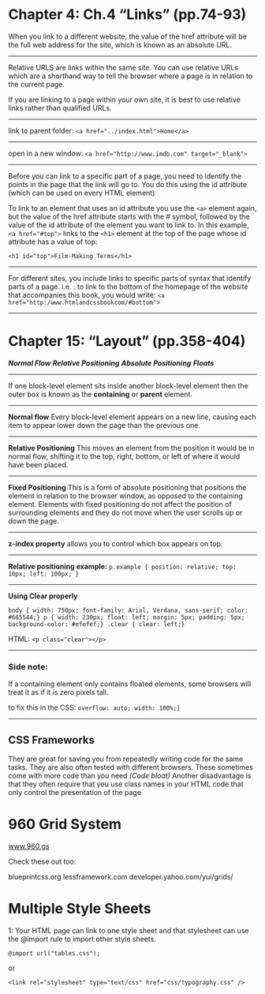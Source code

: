 # Chapter 4: Ch.4 “Links” (pp.74-93)

When you link to a different website, the value of the href attribute will be the full web address for the site, which is known as an absolute URL.

---

Relative URLS are links within the same site. You can use relative URLs which are a shorthand way to tell the browser where a page is in relation to the current page.

If you are linking to a page within your own site, it is best to use relative links rather than qualified URLs.

---

link to parent folder: 
`<a href="../index.html">Home</a>`

---

open in a new window:
`<a href="http://www.imdb.com" target="_blank">`

---

Before you can link to a specific part of a page, you need to identify the points in the page that the link will go to. You do this using the id attribute (which can be used on every HTML element)

To link to an element that uses an id attribute you use the `<a>` element again, but the value of the href attribute starts with the # symbol, followed by the value of the id attribute of the element you want to link to. In this example, `<a href="#top">` links to the `<h1>` element at the top of the page whose id attribute has a value of top:

`<h1 id="top">Film-Making Terms</h1>`

---

For different sites, you include links to specific parts of syntax that identify parts of a page. i.e. : 
to link to the bottom of the homepage of the website that accompanies this book, you would write:
`<a href="http:/www.htmlandcssbookcom/#bottom">`

---

# Chapter 15: “Layout” (pp.358-404)

***Normal Flow***
***Relative Positioning***
***Absolute Positioning***
***Floats***

---

If one block-level element sits inside another block-level element then the outer box is known as the **containing** or **parent** element.

---

**Normal flow**
Every block-level element appears on a new line, causing each item to appear lower down the page than the previous one.

---

**Relative Positioning**
This moves an element from the position it would be in normal flow, shifting it to the top, right, bottom, or left of where it would have been placed.

---

**Fixed Positioning**
This is a form of absolute positioning that positions the element in relation to the browser window, as opposed to the containing element. Elements with fixed positioning do not affect the position of surrounding elements and they do not move when the user scrolls up or down the page.

---

**z-index property**
allows you to control which box appears on top.

---

**Relative positioning example:**
`p.example {
  position: relative;
  top: 10px;
  left: 100px;
}`

---

**Using Clear properly**

`body {
width: 750px;
font-family: Arial, Verdana, sans-serif;
color: #665544;}
p {
width: 230px;
float: left;
margin: 5px;
padding: 5px;
background-color: #efefef;}
.clear {
clear: left;}`

HTML:
`<p class="clear"></p>`

---

### Side note:

If a containing element only contains floated elements, some browsers will treat it as if it is zero pixels tall.

to fix this in the CSS:
`overflow: auto;
width: 100%;}`

---

## CSS Frameworks

They are great for 
saving you from repeatedly writing code for the same tasks.
They are also often tested with different browsers.
These sometimes come with more code than you need *(Code bloat)*
Another disadvantage is that they often require that you use class names in your HTML code that only control the presentation of the page

# 960 Grid System

www.960.gs

Check these out too:

blueprintcss.org
lessframework.com
developer.yahoo.com/yui/grids/

# Multiple Style Sheets

1: Your HTML page can link to one style sheet and that stylesheet can use the @import rule to import other style sheets.

`@import url("tables.css");`

or 

`<link rel="stylesheet" type="text/css" href="css/typography.css" />`